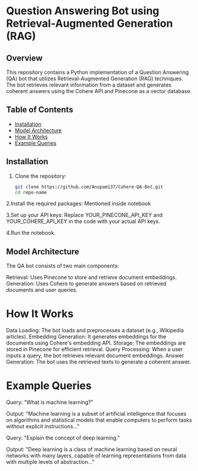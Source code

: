 # Question Answering Bot using Retrieval-Augmented Generation (RAG)

## Overview

This repository contains a Python implementation of a Question Answering (QA) bot that utilizes Retrieval-Augmented Generation (RAG) techniques. The bot retrieves relevant information from a dataset and generates coherent answers using the Cohere API and Pinecone as a vector database.

## Table of Contents

- [Installation](#installation)
- [Model Architecture](#model-architecture)
- [How It Works](#how-it-works)
- [Example Queries](#example-queries)

## Installation

1. Clone the repository:
   ```bash
   git clone https://github.com/Anupam137/Cohere-QA-Bot.git
   cd repo-name
   
2.Install the required packages:
   Mentioned inside notebook

3.Set up your API keys:
  Replace YOUR_PINECONE_API_KEY and YOUR_COHERE_API_KEY in the code with your actual API keys.

4.Run the notebook.


## Model Architecture
The QA bot consists of two main components:

Retrieval: Uses Pinecone to store and retrieve document embeddings.
Generation: Uses Cohere to generate answers based on retrieved documents and user queries.
# How It Works
Data Loading: The bot loads and preprocesses a dataset (e.g., Wikipedia articles).
Embedding Generation: It generates embeddings for the documents using Cohere's embedding API.
Storage: The embeddings are stored in Pinecone for efficient retrieval.
Query Processing: When a user inputs a query, the bot retrieves relevant document embeddings.
Answer Generation: The bot uses the retrieved texts to generate a coherent answer.

# Example Queries

Query: "What is machine learning?"

Output: "Machine learning is a subset of artificial intelligence that focuses on algorithms and statistical models that enable computers to perform tasks without explicit instructions..."

Query: "Explain the concept of deep learning."

Output: "Deep learning is a class of machine learning based on neural networks with many layers, capable of learning representations from data with multiple levels of abstraction..."
